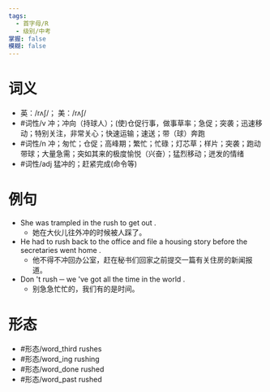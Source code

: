 ```yaml
---
tags:
  - 首字母/R
  - 级别/中考
掌握: false
模糊: false
---
```

# 词义
- 英：/rʌʃ/； 美：/rʌʃ/
- #词性/v  冲；冲向（持球人）；(使)仓促行事，做事草率；急促；突袭；迅速移动；特别关注，非常关心；快速运输；速送；带（球）奔跑
- #词性/n  冲；匆忙；仓促；高峰期；繁忙；忙碌；灯芯草；样片；突袭；跑动带球；大量急需；突如其来的极度愉悦（兴奋）；猛烈移动；迸发的情绪
- #词性/adj  猛冲的；赶紧完成(命令等)
# 例句
- She was trampled in the rush to get out .
	- 她在大伙儿往外冲的时候被人踩了。
- He had to rush back to the office and file a housing story before the secretaries went home .
	- 他不得不冲回办公室，赶在秘书们回家之前提交一篇有关住房的新闻报道。
- Don 't rush ─ we 've got all the time in the world .
	- 别急急忙忙的，我们有的是时间。
# 形态
- #形态/word_third rushes
- #形态/word_ing rushing
- #形态/word_done rushed
- #形态/word_past rushed
